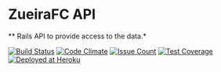 # ZueiraFC API

** Rails API to provide access to the data.*

[![Build Status](https://travis-ci.org/zueirafc/api.svg?branch=master)](https://travis-ci.org/zueirafc/api)
[![Code Climate](https://codeclimate.com/github/zueirafc/api/badges/gpa.svg)](https://codeclimate.com/github/zueirafc/api)
[![Issue Count](https://codeclimate.com/github/zueirafc/api/badges/issue_count.svg)](https://codeclimate.com/github/zueirafc/api)
[![Test Coverage](https://codeclimate.com/github/zueirafc/api/badges/coverage.svg)](https://codeclimate.com/github/zueirafc/api/coverage)
[![Deployed at Heroku](https://img.shields.io/badge/deployed-heroku-blue.svg)](http://zueirafc.herokuapp.com/)
